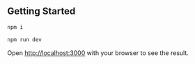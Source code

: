 ## Getting Started

```bash
npm i

npm run dev
```

Open [http://localhost:3000](http://localhost:3000) with your browser to see the result.
